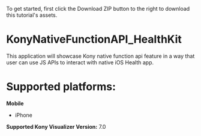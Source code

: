 To get started, first click the Download ZIP button to the right to download this tutorial's assets.

KonyNativeFunctionAPI_HealthKit
=======================
This application will showcase Kony native function api feature in a way that user can use JS APIs to interact with native iOS Health app.


# Supported platforms:
**Mobile**
 * iPhone
 
**Supported Kony Visualizer Version:** 7.0
